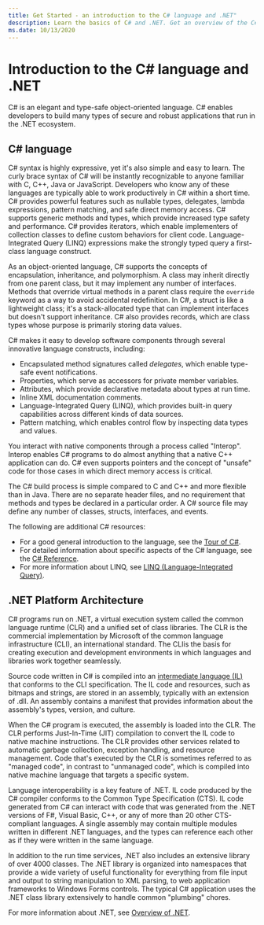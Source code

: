 ```yaml
---
title: Get Started - an introduction to the C# language and .NET"
description: Learn the basics of C# and .NET. Get an overview of the C# language and .NET ecosystem.
ms.date: 10/13/2020
---
```

# Introduction to the C# language and .NET

C# is an elegant and type-safe object-oriented language. C# enables developers to build many types of secure and robust applications that run in the .NET ecosystem.

## C# language

C# syntax is highly expressive, yet it's also simple and easy to learn. The curly brace syntax of C# will be instantly recognizable to anyone familiar with C, C++, Java or JavaScript. Developers who know any of these languages are typically able to work productively in C# within a short time. C# provides powerful features such as nullable types, delegates, lambda expressions, pattern matching, and safe direct memory access. C# supports generic methods and types, which provide increased type safety and performance. C# provides iterators, which enable implementers of collection classes to define custom behaviors for client code. Language-Integrated Query (LINQ) expressions make the strongly typed query a first-class language construct.

As an object-oriented language, C# supports the concepts of encapsulation, inheritance, and polymorphism. A class may inherit directly from one parent class, but it may implement any number of interfaces. Methods that override virtual methods in a parent class require the `override` keyword as a way to avoid accidental redefinition. In C#, a struct is like a lightweight class; it's a stack-allocated type that can implement interfaces but doesn't support inheritance. C# also provides records, which are class types whose purpose is primarily storing data values.

C# makes it easy to develop software components through several innovative language constructs, including:

- Encapsulated method signatures called *delegates*, which enable type-safe event notifications.
- Properties, which serve as accessors for private member variables.
- Attributes, which provide declarative metadata about types at run time.
- Inline XML documentation comments.
- Language-Integrated Query (LINQ), which provides built-in query capabilities across different kinds of data sources.
- Pattern matching, which enables control flow by inspecting data types and values.

You interact with native components through a process called "Interop". Interop enables C# programs to do almost anything that a native C++ application can do. C# even supports pointers and the concept of "unsafe" code for those cases in which direct memory access is critical.

The C# build process is simple compared to C and C++ and more flexible than in Java. There are no separate header files, and no requirement that methods and types be declared in a particular order. A C# source file may define any number of classes, structs, interfaces, and events.

The following are additional C# resources:

- For a good general introduction to the language, see the [Tour of C#](../tour-of-csharp/index.md).
- For detailed information about specific aspects of the C# language, see the [C# Reference](../language-reference/index.md).
- For more information about LINQ, see [LINQ (Language-Integrated Query)](../programming-guide/concepts/linq/index.md).

## .NET Platform Architecture

C# programs run on .NET, a virtual execution system called the common language runtime (CLR) and a unified set of class libraries. The CLR is the commercial implementation by Microsoft of the common language infrastructure (CLI), an international standard. The CLIis the basis for creating execution and development environments in which languages and libraries work together seamlessly.

Source code written in C# is compiled into an [intermediate language (IL)](../../standard/managed-code.md) that conforms to the CLI specification. The IL code and resources, such as bitmaps and strings, are stored in an assembly, typically with an extension of .dll. An assembly contains a manifest that provides information about the assembly's types, version, and culture.

When the C# program is executed, the assembly is loaded into the CLR. The CLR performs Just-In-Time (JIT) compilation to convert the IL code to native machine instructions. The CLR provides other services related to automatic garbage collection, exception handling, and resource management. Code that's executed by the CLR is sometimes referred to as "managed code", in contrast to "unmanaged code", which is compiled into native machine language that targets a specific system.

Language interoperability is a key feature of .NET. IL code produced by the C# compiler conforms to the Common Type Specification (CTS). IL code generated from C# can interact with code that was generated from the .NET versions of F#, Visual Basic, C++, or any of more than 20 other CTS-compliant languages. A single assembly may contain multiple modules written in different .NET languages, and the types can reference each other as if they were written in the same language.

In addition to the run time services, .NET also includes an extensive library of over 4000 classes. The .NET library is organized into namespaces that provide a wide variety of useful functionality for everything from file input and output to string manipulation to XML parsing, to web application frameworks to Windows Forms controls. The typical C# application uses the .NET class library extensively to handle common "plumbing" chores.

For more information about .NET, see [Overview of .NET](../../core/introduction.md).
